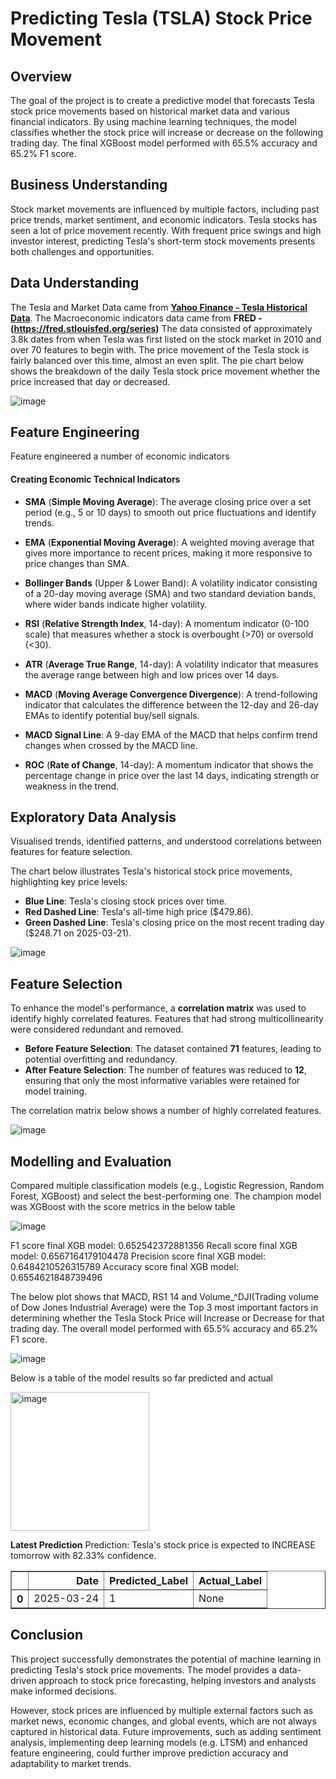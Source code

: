 # Predicting Tesla (TSLA) Stock Price Movement

## Overview
The goal of the project is to create a predictive model that forecasts Tesla stock price movements based on historical market data and various financial indicators. By using machine learning techniques, the model classifies whether the stock price will increase or decrease on the following trading day. The final XGBoost model performed with 65.5% accuracy and 65.2% F1 score.

## Business Understanding
Stock market movements are influenced by multiple factors, including past price trends, market sentiment, and economic indicators. Tesla stocks has seen a lot of price movement recently. With frequent price swings and high investor interest, predicting Tesla's short-term stock movements presents both challenges and opportunities. 

## Data Understanding 
The Tesla and Market Data came from **[Yahoo Finance - Tesla Historical Data](https://finance.yahoo.com/quote/TSLA/history/)**. The Macroeconomic indicators data came from **FRED - (https://fred.stlouisfed.org/series)** The data consisted of approximately 3.8k dates from when Tesla was first listed on the stock market in 2010 and over 70 features to begin with. The price movement of the Tesla stock is fairly balanced over this time, almost an even split. The pie chart below shows the breakdown of the daily Tesla stock price movement whether the price increased that day or decreased. 

![image](https://github.com/user-attachments/assets/b2eb1809-4fb7-4c3d-96a3-fa92e76039a4)

## Feature Engineering
Feature engineered a number of economic indicators 
#### Creating Economic Technical Indicators
* **SMA** (**Simple Moving Average**): The average closing price over a set period (e.g., 5 or 10 days) to smooth out price fluctuations and identify trends.

* **EMA** (**Exponential Moving Average**): A weighted moving average that gives more importance to recent prices, making it more responsive to price changes than SMA.

* **Bollinger Bands** (Upper & Lower Band): A volatility indicator consisting of a 20-day moving average (SMA) and two standard deviation bands, where wider bands indicate higher volatility.

* **RSI** (**Relative Strength Index**, 14-day): A momentum indicator (0-100 scale) that measures whether a stock is overbought (>70) or oversold (<30).

* **ATR** (**Average True Range**, 14-day): A volatility indicator that measures the average range between high and low prices over 14 days.

* **MACD** (**Moving Average Convergence Divergence**): A trend-following indicator that calculates the difference between the 12-day and 26-day EMAs to identify potential buy/sell signals.

* **MACD Signal Line**: A 9-day EMA of the MACD that helps confirm trend changes when crossed by the MACD line.

* **ROC** (**Rate of Change**, 14-day): A momentum indicator that shows the percentage change in price over the last 14 days, indicating strength or weakness in the trend.

## Exploratory Data Analysis
Visualised trends, identified patterns, and understood correlations between features for feature selection.

The chart below illustrates Tesla's historical stock price movements, highlighting key price levels:

- **Blue Line**: Tesla's closing stock prices over time.
- **Red Dashed Line**: Tesla's all-time high price ($479.86).
- **Green Dashed Line**: Tesla's closing price on the most recent trading day ($248.71 on 2025-03-21).

![image](https://github.com/user-attachments/assets/a11b24ad-5875-494f-9ab5-a2010f11d3fe)

## Feature Selection 
To enhance the model's performance, a **correlation matrix** was used to identify highly correlated features. Features that had strong multicollinearity were considered redundant and removed. 

- **Before Feature Selection**: The dataset contained **71** features, leading to potential overfitting and redundancy.
- **After Feature Selection**: The number of features was reduced to **12**, ensuring that only the most informative variables were retained for model training.

The correlation matrix below shows a number of highly correlated features.

![image](https://github.com/user-attachments/assets/a2e6ceeb-cec0-4bb5-abbe-1313148c8933)

## Modelling and Evaluation 

Compared multiple classification models (e.g., Logistic Regression, Random Forest, XGBoost) and select the best-performing one. The champion model was XGBoost with the score metrics in the below table 

![image](https://github.com/user-attachments/assets/2a5d9ad5-0ed9-4549-909f-37409146f24b)

F1 score final XGB model:  0.652542372881356
Recall score final XGB model:  0.6567164179104478
Precision score final XGB model:  0.6484210526315789
Accuracy score final XGB model:  0.6554621848739496

The below plot shows that MACD, RS1 14 and Volume_^DJI(Trading volume of Dow Jones Industrial Average) were the Top 3 most important factors in determining whether the Tesla Stock Price will Increase or Decrease for that trading day. The overall model performed with 65.5% accuracy and 65.2% F1 score. 

![image](https://github.com/user-attachments/assets/eb78f37d-8474-44fd-9f29-2d72031dbae3)

Below is a table of the model results so far predicted and actual 

<img width="222" alt="image" src="https://github.com/user-attachments/assets/4be48693-6578-4926-96af-95da1e7f9416" />

**Latest Prediction**
Prediction: Tesla's stock price is expected to INCREASE tomorrow with 82.33% confidence.

<table border="1" class="dataframe">
  <thead>
    <tr style="text-align: right;">
      <th></th>
      <th>Date</th>
      <th>Predicted_Label</th>
      <th>Actual_Label</th>
    </tr>
  </thead>
  <tbody>
    <tr>
      <th>0</th>
      <td>2025-03-24</td>
      <td>1</td>
      <td>None</td>
    </tr>
  </tbody>
</table>
</div>

## Conclusion 

This project successfully demonstrates the potential of machine learning in predicting Tesla's stock price movements. The model provides a data-driven approach to stock price forecasting, helping investors and analysts make informed decisions.

However, stock prices are influenced by multiple external factors such as market news, economic changes, and global events, which are not always captured in historical data. Future improvements, such as adding sentiment analysis, implementing deep learning models (e.g. LTSM) and enhanced feature engineering, could further improve prediction accuracy and adaptability to market trends.
